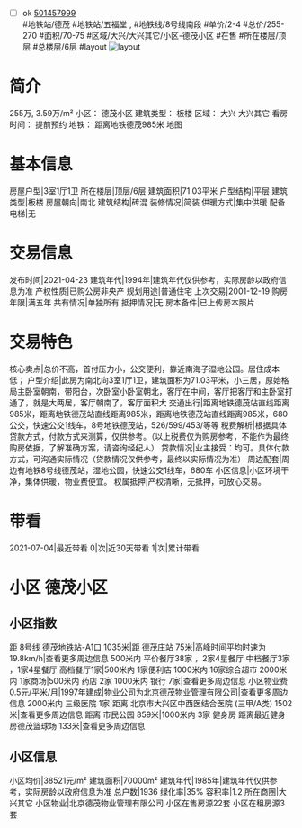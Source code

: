 - [ ] ok [501457999](https://bj.5i5j.com/ershoufang/501457999.html)  
 #地铁站/德茂 #地铁站/五福堂 ,  #地铁线/8号线南段
#单价/2-4 #总价/255-270 #面积/70-75   #区域/大兴/大兴其它/小区-德茂小区 #在售 #所在楼层/顶层 #总楼层/6层 #layout 
![layout](http://image2a.5i5j.com/bdir/layout/be03bd822b1140b182a8a2069c7d4e09.jpg_P5.jpg) 
# 简介 
 255万,  3.59万/m² 
小区： 德茂小区
建筑类型： 板楼
区域： 大兴 大兴其它
看房时间： 提前预约
地铁： 距离地铁德茂985米 地图
# 基本信息 
 房屋户型|3室1厅1卫
所在楼层|顶层/6层
建筑面积|71.03平米
户型结构|平层
建筑类型|板楼
房屋朝向|南北
建筑结构|砖混
装修情况|简装
供暖方式|集中供暖
配备电梯|无
# 交易信息 
 发布时间|2021-04-23
建筑年代|1994年|建筑年代仅供参考，实际房龄以政府信息为准
产权性质|已购公房非央产
规划用途|普通住宅
上次交易|2001-12-19
购房年限|满五年
共有情况|单独所有
抵押情况|无
房本备件|已上传房本照片
# 交易特色 
 核心卖点|总价不高，首付压力小，公交便利，靠近南海子湿地公园。居住成本低；
户型介绍|此房为南北向3室1厅1卫，建筑面积为71.03平米，小三居，原始格局主卧室朝南，带阳台，次卧室小卧室朝北，客厅在中间，客厅把客厅和主卧室打通了，就是大两居，客厅朝南了，客厅面积大
交通出行|距离地铁德茂站直线距离985米，距离地铁德茂站直线距离985米，距离地铁德茂站直线距离985米，680公交，快速公交1线车，8号地铁德茂站，526/599/453/等等
税费解析|根据具体贷款方式，付款方式来测算，仅供参考。（以上税费仅为购房参考，不能作为最终购房依据，了解准确方案，请咨询经纪人）
贷款情况|业主接受：均可。具体付款方式，可沟通实际情况（贷款情况仅供参考，最终以实际情况为准）
周边配套|周边有地铁8号线德茂站，湿地公园，快速公交1线车，680车
小区信息|小区环境干净，集体供暖，物业费便宜。
权属抵押|产权清晰，无抵押，可放心交易。
# 带看 
 2021-07-04|最近带看	 0|次|近30天带看	 1|次|累计带看
# 小区 德茂小区
## 小区指数 
 距 8号线 德茂地铁站-A1口 1035米|距 德茂庄站 75米|高峰时间平均时速为19.8km/h|查看更多周边信息
500米内 平价餐厅38家 ，2家4星餐厅
中档餐厅3家 ，1家4星餐厅
高档餐厅1家|500米内 1家便利店
1000米内 16家综合超市
2000米内 1家商场|500米内 药店 2家
1000米内 银行 7家|查看更多周边信息
小区物业费0.5元/平米/月|1997年建成|物业公司为北京德茂物业管理有限公司|查看更多周边信息
2000米内 三级医院 1家|距离 北京市大兴区中西医结合医院 (三甲/A类) 1502米|查看更多周边信息
距离 市民公园 859米|1000米内 3家 健身房
距离最近健身房德茂篮球场 133米|查看更多周边信息
## 小区信息 
 小区均价|38521元/m²
建筑面积|70000m²
建筑年代|1985年|建筑年代仅供参考，实际房龄以政府信息为准
总户数|1936
绿化率|35%
容积率|1.2
所在商圈|大兴其它
小区物业|北京德茂物业管理有限公司
小区在售房源22套
小区在租房源3套
